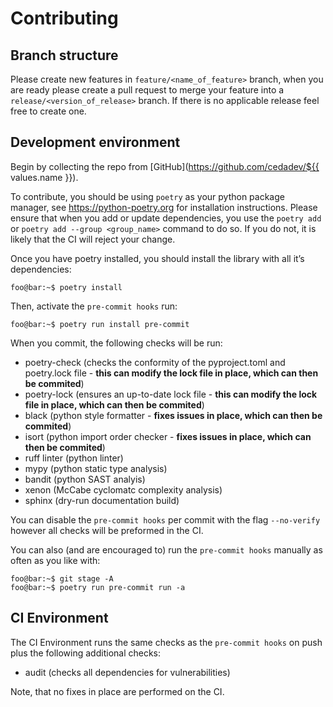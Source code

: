 # Contributing

## Branch structure

Please create new features in `feature/<name_of_feature>` branch, when
you are ready please create a pull request to merge your feature into a
`release/<version_of_release>` branch. If there is no applicable release
feel free to create one.

## Development environment

Begin by collecting the repo from [GitHub](https://github.com/cedadev/${{ values.name }}).

To contribute, you should be using `poetry` as your python package
manager, see <https://python-poetry.org> for installation instructions.
Please ensure that when you add or update dependencies, you use the
`poetry add` or `poetry add --group <group_name>` command to do so. If
you do not, it is likely that the CI will reject your change.

Once you have poetry installed, you should install the library with all
it’s dependencies:

``` shell
foo@bar:~$ poetry install
```

Then, activate the `pre-commit hooks` run:

``` shell
foo@bar:~$ poetry run install pre-commit
```

When you commit, the following checks will be run:

-   poetry-check (checks the conformity of the pyproject.toml and
    poetry.lock file - **this can modify the lock file in place, which can then be 
    commited**)
-   poetry-lock (ensures an up-to-date lock file - **this can modify the lock file
    in place, which can then be commited**)
-   black (python style formatter - **fixes issues in place, which can then be 
    commited**)
-   isort (python import order checker - **fixes issues in place, which can then be 
    commited**)
-   ruff linter (python linter)
-   mypy (python static type analysis)
-   bandit (python SAST analyis)
-   xenon (McCabe cyclomatc complexity analysis)
-   sphinx (dry-run documentation build)

You can disable the `pre-commit hooks` per commit with the flag
`--no-verify` however all checks will be preformed in the CI.

You can also (and are encouraged to) run the `pre-commit hooks` manually
as often as you like with:

``` shell
foo@bar:~$ git stage -A
foo@bar:~$ poetry run pre-commit run -a
```

## CI Environment

The CI Environment runs the same checks as the `pre-commit hooks` on
push plus the following additional checks:

-   audit (checks all dependencies for vulnerabilities)

Note, that no fixes in place are performed on the CI.